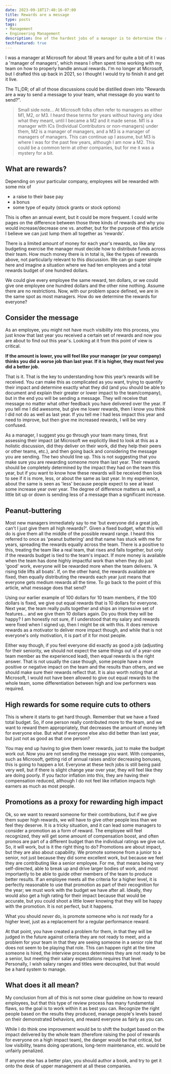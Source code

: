 ```yaml
---
date: 2023-09-18T17:40:16-07:00
title: Rewards are a message
type: posts
tags:
- Management
- Engineering Management
description: One of the hardest jobs of a manager is to determine the rewards for your team. As you consider each person's impact and how to distribute rewards, it is helpful to think about the message you are trying to send with these decisions.
techfeatured: true
---
```


I was a manager at Microsoft for about 18 years and for quite a bit of it I was a 'manager of managers', which means I often spent time working with my team on how to properly handle annual rewards. I'm no longer at Microsoft, but I drafted this up back in 2021, so I thought I would try to finish it and get it live.

The TL;DR; of all of those discussions could be distilled down into "Rewards are a way to send a message to your team, what message do you want to send?".

> Small side note... At Microsoft folks often refer to managers as either M1, M2, or M3. I heard these terms for years without having any idea what they meant, until I became a M2 and it made sense. M1 is a manager with ICs (Individual Contributors or non-managers) under them, M2 is a manager of managers, and a M3 is a manager of managers of managers. This can continue up I assume, but M3 is where I was for the past few years, although I am now a M2. This could be a common term at other companies, but for me it was a mystery for a bit.

## What are rewards?

Depending on your particular company, employees will be rewarded with some mix of

- a raise to their base pay
- a bonus
- some type of equity (stock grants or stock options)

This is often an annual event, but it could be more frequent. I could write pages on the difference between those three kinds of rewards and why you would increase/decrease one vs. another, but for the purpose of this article I believe we can just lump them all together as 'rewards'.

There is a limited amount of money for each year's rewards, so like any budgeting exercise the manager must decide how to distribute funds across their team. How much money there is in total is, like the types of rewards above, not particularly relevant to this discussion. We can go super simple here and imagine a situation where we had ten employees and a total rewards budget of one hundred dollars.

We could give every employee the same reward, ten dollars, or we could give one employee one hundred dollars and the other nine nothing. Assume there are no restrictions. Now, with our problem space defined, we are in the same spot as most managers. How do we determine the rewards for everyone?

## Consider the message

As an employee, you might not have much visibility into this process, you just know that last year you received a certain set of rewards and now you are about to find out this year's. Looking at it from this point of view is critical.

**If the amount is lower, you will feel like your manager (or your company) thinks you did a worse job than last year. If it is higher, they must feel you did a better job.**

That is it. That is the key to understanding how this year’s rewards will be received. You can make this as complicated as you want, trying to quantify their impact and determine exactly what they did (and you should be able to document and explain their greater or lower impact to the team/company), but in the end you will be sending a message. They will receive that message no matter what other feedback you have delivered over the year. If you tell me I did awesome, but give me lower rewards, then I know you think I did not do as well as last year. If you tell me I had less impact this year and need to improve, but then give me increased rewards, I will be very confused.

As a manager, I suggest you go through your team many times, first assessing their impact (at Microsoft we explicitly liked to look at this as a holistic discussion, did they deliver on their work, did they help their peers or other teams, etc.), and then going back and considering the message you are sending. The two should line up. This is not suggesting that you make sure you are rewarding someone more than last year. Their rewards should be completely determined by the impact they had on the team this year, but if you want to know how these rewards will be received then look to see if it is more, less, or about the same as last year. In my experience, about the same is seen as 'less' because people expect to see at least some increase year over year. The degree of difference matters as well, a little bit up or down is sending less of a message than a significant increase.

## Peanut-buttering

Most new managers immediately say to me 'but everyone did a great job, can't I just give them all high rewards?'. Given a fixed budget, what this will do is give them all the middle of the possible reward range. I heard this referred to once as 'peanut buttering' and that name has stuck with me for years, spreading the rewards equally across the team. There is a positive to this, treating the team like a real team, that rises and falls together, but only if the rewards budget is tied to the team's impact. If more money is available when the team has done highly impactful work than when they do just 'good' work, everyone will be rewarded more when the team delivers. 'A rising tide lifts all boats'. If, on the other hand, the rewards available are fixed, then equally distributing the rewards each year just means that everyone gets medium rewards all the time. To go back to the point of this article, what message does that send?

Using our earlier example of 100 dollars for 10 team members, if the 100 dollars is fixed, we give out equal rewards that is 10 dollars for everyone. Next year, the team really pulls together and ships an impressive set of features... and we give them 10 dollars again. Do you think they will be happy? I am honestly not sure, if I understood that my salary and rewards were fixed when I signed up, then I might be ok with this. It does remove rewards as a motivator to deliver more impact though, and while that is not everyone's only motivation, it is part of it for most people.

Either way though, if you feel everyone did exactly as good a job (adjusting for their seniority, we should not expect the same things out of a year-one team member as the experienced lead), then equal rewards is the right answer. That is not usually the case though, some people have a more positive or negative impact on the team and the results than others, and we should make sure their rewards reflect that. It is also worth noting that at Microsoft, I would not have been allowed to give out equal rewards to the whole team, some differentiation between high and low performers was required.

## High rewards for some require cuts to others

This is where it starts to get hard though. Remember that we have a fixed total budget. So, if one person really contributed more to the team, and we want to reward them appropriately, that decreases the amount of money left for everyone else. But what if everyone else also did better than last year, but just not as good as that one person?

You may end up having to give them lower rewards, just to make the budget work out. Now you are not sending the message you want. With companies, such as Microsoft, getting rid of annual raises and/or decreasing bonuses, this is going to happen a lot. Everyone at these tech jobs is still being paid very well, but if there is slight change year over year, they will feel like they are doing poorly. If you factor inflation into this, they are having their compensation reduced, although I do not feel like inflation impacts high earners as much as most people.

## Promotions as a proxy for rewarding high impact

Ok, so we want to reward someone for their contributions, but if we give them super high rewards, we will have to give other people less than we feel they deserve. It is a tricky situation, and it can lead some managers to consider a promotion as a form of reward. The employee will feel recognized, they will get some amount of compensation boost, and often promos are part of a different budget than the individual ratings we give out. So, it will work, but is it the right thing to do? Promotions are about impact, but they are also about capability. We promote someone from a junior to a senior, not just because they did some excellent work, but because we feel they are contributing like a senior employee. For me, that means being very self-directed, able to break up and drive larger bodies of work, and most importantly to be able to guide other members of the team to produce better results. If an employee meets all the criteria for a higher level, it is perfectly reasonable to use that promotion as part of their recognition for the year; we must work with the budget we have after all. Ideally, they would also get a high rating for their impact because that would be accurate, but you could shoot a little lower knowing that they will be happy with the promotion. It is not perfect, but it happens.

What you should *never* do, is promote someone who is *not* ready for a higher level, just as a replacement for a regular performance reward.

At that point, you have created a problem for them, in that they will be judged in the future against criteria they are not ready to meet, and a problem for your team in that they are seeing someone in a senior role that does not seem to be playing that role. This can happen right at the time someone is hired, the interview process determines they are not ready to be a senior, but meeting their salary expectations requires that level. Personally, I wish salary ranges and titles were decoupled, but that would be a hard system to manage.

## What does it all mean?

My conclusion from all of this is not some clear guideline on how to reward employees, but that this type of review process has many fundamental flaws, so the goal is to work within it as best you can. Recognize the right people based on the results they produced, manage people's levels based on their demonstrated behaviors, and reward everyone as fairly as you can.

While I do think one improvement would be to shift the budget based on the impact delivered by the whole team (therefore raising the pool of rewards for everyone on a high impact team), the danger would be that critical, but low visibility, teams doing operations, long-term maintenance, etc. would be unfairly penalized.

If anyone else has a better plan, you should author a book, and try to get it onto the desk of upper management at all these companies.
